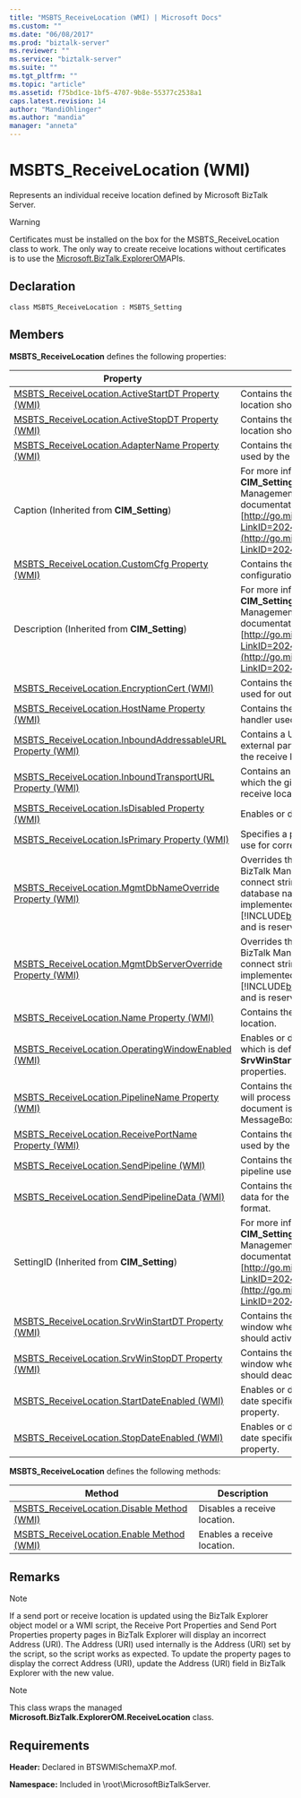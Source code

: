 ```yaml
---
title: "MSBTS_ReceiveLocation (WMI) | Microsoft Docs"
ms.custom: ""
ms.date: "06/08/2017"
ms.prod: "biztalk-server"
ms.reviewer: ""
ms.service: "biztalk-server"
ms.suite: ""
ms.tgt_pltfrm: ""
ms.topic: "article"
ms.assetid: f75bd1ce-1bf5-4707-9b8e-55377c2538a1
caps.latest.revision: 14
author: "MandiOhlinger"
ms.author: "mandia"
manager: "anneta"
---
```

# MSBTS_ReceiveLocation (WMI)
Represents an individual receive location defined by Microsoft BizTalk Server.  
  
> [!WARNING]
>  Certificates must be installed on the box for the MSBTS_ReceiveLocation class to work. The only way to create receive locations without certificates is to use the  [Microsoft.BizTalk.ExplorerOM](http://msdn.microsoft.com/library/microsoft.biztalk.explorerom.aspx)APIs.  
  
## Declaration  
  
```  
class MSBTS_ReceiveLocation : MSBTS_Setting  
```  
  
## Members  
 **MSBTS_ReceiveLocation** defines the following properties:  
  
|Property|Description|  
|--------------|-----------------|  
|[MSBTS_ReceiveLocation.ActiveStartDT Property (WMI)](../core/msbts-receivelocation-activestartdt-property-wmi.md)|Contains the date when the receive location should activate.|  
|[MSBTS_ReceiveLocation.ActiveStopDT Property (WMI)](../core/msbts-receivelocation-activestopdt-property-wmi.md)|Contains the date when the receive location should deactivate.|  
|[MSBTS_ReceiveLocation.AdapterName Property (WMI)](../core/msbts-receivelocation-adaptername-property-wmi.md)|Contains the name of the adapter used by the receive location.|  
|Caption (Inherited from **CIM_Setting**)|For more information about the **CIM_Setting** class, see the Windows Management Instrumentation documentation at [http://go.microsoft.com/fwlink/p/?LinkID=20246](http://go.microsoft.com/fwlink/p/?LinkID=20246).|  
|[MSBTS_ReceiveLocation.CustomCfg Property (WMI)](../core/msbts-receivelocation-customcfg-property-wmi.md)|Contains the adapter-specific configuration in XML format.|  
|Description (Inherited from **CIM_Setting**)|For more information about the **CIM_Setting** class, see the Windows Management Instrumentation documentation at [http://go.microsoft.com/fwlink/p/?LinkID=20246](http://go.microsoft.com/fwlink/p/?LinkID=20246).|  
|[MSBTS_ReceiveLocation.EncryptionCert (WMI)](../core/msbts-receivelocation-encryptioncert-wmi.md)|Contains the Name of the certificate used for outbound encryption.|  
|[MSBTS_ReceiveLocation.HostName Property (WMI)](../core/msbts-receivelocation-hostname-property-wmi.md)|Contains the name of the receive handler used by the receive location.|  
|[MSBTS_ReceiveLocation.InboundAddressableURL Property (WMI)](../core/msbts-receivelocation-inboundaddressableurl-property-wmi.md)|Contains a URL that can be used by external parties to send documents to the receive location.|  
|[MSBTS_ReceiveLocation.InboundTransportURL Property (WMI)](../core/msbts-receivelocation-inboundtransporturl-property-wmi.md)|Contains an adapter-specific URL which the given instance of the receive location is listening to.|  
|[MSBTS_ReceiveLocation.IsDisabled Property (WMI)](../core/msbts-receivelocation-isdisabled-property-wmi.md)|Enables or disables a receive function.|  
|[MSBTS_ReceiveLocation.IsPrimary Property (WMI)](../core/msbts-receivelocation-isprimary-property-wmi.md)|Specifies a primary receive function to use for correlation.|  
|[MSBTS_ReceiveLocation.MgmtDbNameOverride Property (WMI)](../core/msbts-receivelocation-mgmtdbnameoverride-property-wmi.md)|Overrides the initial catalog part of the BizTalk Management database connect string, and represents the database name. This property was not implemented for [!INCLUDE[btsBizTalkServerNoVersion](../includes/btsbiztalkservernoversion-md.md)] and is reserved for future use.|  
|[MSBTS_ReceiveLocation.MgmtDbServerOverride Property (WMI)](../core/msbts-receivelocation-mgmtdbserveroverride-property-wmi.md)|Overrides the data source part of the BizTalk Management database connect string. This property was not implemented for [!INCLUDE[btsBizTalkServerNoVersion](../includes/btsbiztalkservernoversion-md.md)] and is reserved for future use.|  
|[MSBTS_ReceiveLocation.Name Property (WMI)](../core/msbts-receivelocation-name-property-wmi.md)|Contains the name of the receive location.|  
|[MSBTS_ReceiveLocation.OperatingWindowEnabled (WMI)](../core/msbts-receivelocation-operatingwindowenabled-wmi.md)|Enables or disables a service window, which is defined by the **SrvWinStartDT** and **SrvWinStopDT** properties.|  
|[MSBTS_ReceiveLocation.PipelineName Property (WMI)](../core/msbts-receivelocation-pipelinename-property-wmi.md)|Contains the name of the pipeline that will process the document before the document is submitted to the MessageBox database.|  
|[MSBTS_ReceiveLocation.ReceivePortName Property (WMI)](../core/msbts-receivelocation-receiveportname-property-wmi.md)|Contains the name of the receive port used by the receive location.|  
|[MSBTS_ReceiveLocation.SendPipeline (WMI)](../core/msbts-receivelocation-sendpipeline-wmi.md)|Contains the name of the send pipeline used by the receive location.|  
|[MSBTS_ReceiveLocation.SendPipelineData (WMI)](../core/msbts-receivelocation-sendpipelinedata-wmi.md)|Contains the custom configuration data for the SendPipeline in XML format.|  
|SettingID (Inherited from **CIM_Setting**)|For more information about the **CIM_Setting** class, see the Windows Management Instrumentation documentation at [http://go.microsoft.com/fwlink/p/?LinkID=20246](http://go.microsoft.com/fwlink/p/?LinkID=20246).|  
|[MSBTS_ReceiveLocation.SrvWinStartDT Property (WMI)](../core/msbts-receivelocation-srvwinstartdt-property-wmi.md)|Contains the start time of a service window when the receive location should activate.|  
|[MSBTS_ReceiveLocation.SrvWinStopDT Property (WMI)](../core/msbts-receivelocation-srvwinstopdt-property-wmi.md)|Contains the end time of a service window when the receive location should deactivate.|  
|[MSBTS_ReceiveLocation.StartDateEnabled (WMI)](../core/msbts-receivelocation-startdateenabled-wmi.md)|Enables or disables the active start date specified by **ActiveStartDT** property.|  
|[MSBTS_ReceiveLocation.StopDateEnabled (WMI)](../core/msbts-receivelocation-stopdateenabled-wmi.md)|Enables or disables the active stop date specified by **ActiveStopDT** property.|  
  
 **MSBTS_ReceiveLocation** defines the following methods:  
  
|Method|Description|  
|------------|-----------------|  
|[MSBTS_ReceiveLocation.Disable Method (WMI)](../core/msbts-receivelocation-disable-method-wmi.md)|Disables a receive location.|  
|[MSBTS_ReceiveLocation.Enable Method (WMI)](../core/msbts-receivelocation-enable-method-wmi.md)|Enables a receive location.|  
  
## Remarks  
  
> [!NOTE]
>  If a send port or receive location is updated using the BizTalk Explorer object model or a WMI script, the Receive Port Properties and Send Port Properties property pages in BizTalk Explorer will display an incorrect Address (URI). The Address (URI) used internally is the Address (URI) set by the script, so the script works as expected. To update the property pages to display the correct Address (URI), update the Address (URI) field in BizTalk Explorer with the new value.  
  
> [!NOTE]
>  This class wraps the managed **Microsoft.BizTalk.ExplorerOM.ReceiveLocation** class.  
  
## Requirements  
 **Header:** Declared in BTSWMISchemaXP.mof.  
  
 **Namespace:** Included in \root\MicrosoftBizTalkServer.